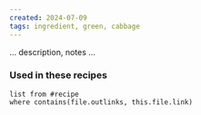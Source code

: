 ```yaml
---
created: 2024-07-09
tags: ingredient, green, cabbage
---
```



… description, notes …

### Used in these recipes

```dataview
list from #recipe
where contains(file.outlinks, this.file.link)
```
